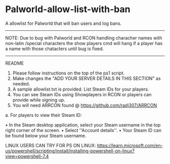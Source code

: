 # Palworld-allow-list-with-ban
A allowlist for Palworld that will ban users and log bans.


****************
NOTE: Due to bug with Palworld and RCON handling characher names with non-latin /special characters the show players cmd will hang if a player has a name with those chatacters until bug is fixed.
****************


README

1. Please follow instructions on the top of the ps1 script.
2. Make changes the "ADD YOUR SERVER DETAILS IN THIS SECTION" as needed.
3. A sample allowlist.txt is provided. List Steam IDs for your players.
4. You can see Steam IDs using Showplayers in RCON or players can provide while signing up.
5. You will need ARRCON found @ https://github.com/radj307/ARRCON

a. For players to view their Steam ID:
 
•  In the Steam desktop application, select your Steam username in the top right corner of the screen.
•  Select ''Account details''.
•  Your Steam ID can be found below your Steam username.


LINUX USERS CAN TRY FOR PS ON LINUX: https://learn.microsoft.com/en-us/powershell/scripting/install/installing-powershell-on-linux?view=powershell-7.4

